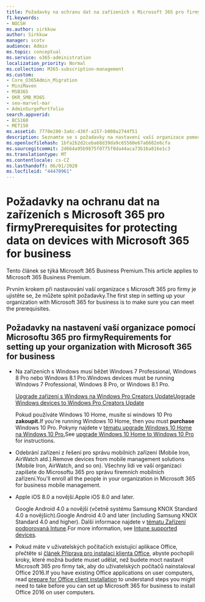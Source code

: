 ```yaml
---
title: Požadavky na ochranu dat na zařízeních s Microsoft 365 pro firmy
f1.keywords:
- NOCSH
ms.author: sirkkuw
author: Sirkkuw
manager: scotv
audience: Admin
ms.topic: conceptual
ms.service: o365-administration
localization_priority: Normal
ms.collection: M365-subscription-management
ms.custom:
- Core_O365Admin_Migration
- MiniMaven
- MSB365
- OKR_SMB_M365
- seo-marvel-mar
- AdminSurgePortfolio
search.appverid:
- BCS160
- MET150
ms.assetid: 7770e280-3a6c-436f-a157-b008a2744f51
description: Seznamte se s požadavky na nastavení vaší organizace pomocí Microsoftu 365 pro firmy a ochranu pracovních dat na zařízeních uživatelů.
ms.openlocfilehash: 1bfa2b2d2ceba68d39da9c65560e67a6602e6cfa
ms.sourcegitcommit: 2d664a95b9875f0775f0da44aca73b16a816e1c3
ms.translationtype: MT
ms.contentlocale: cs-CZ
ms.lasthandoff: 06/01/2020
ms.locfileid: "44470961"
---
```

# <a name="prerequisites-for-protecting-data-on-devices-with-microsoft-365-for-business"></a><span data-ttu-id="cd1e6-103">Požadavky na ochranu dat na zařízeních s Microsoft 365 pro firmy</span><span class="sxs-lookup"><span data-stu-id="cd1e6-103">Prerequisites for protecting data on devices with Microsoft 365 for business</span></span>

<span data-ttu-id="cd1e6-104">Tento článek se týká Microsoft 365 Business Premium.</span><span class="sxs-lookup"><span data-stu-id="cd1e6-104">This article applies to Microsoft 365 Business Premium.</span></span>

<span data-ttu-id="cd1e6-105">Prvním krokem při nastavování vaší organizace s Microsoft 365 pro firmy je ujistěte se, že můžete splnit požadavky.</span><span class="sxs-lookup"><span data-stu-id="cd1e6-105">The first step in setting up your organization with Microsoft 365 for business is to make sure you can meet the prerequisites.</span></span>
  
## <a name="requirements-for-setting-up-your-organization-with-microsoft-365-for-business"></a><span data-ttu-id="cd1e6-106">Požadavky na nastavení vaší organizace pomocí Microsoftu 365 pro firmy</span><span class="sxs-lookup"><span data-stu-id="cd1e6-106">Requirements for setting up your organization with Microsoft 365 for business</span></span>

- <span data-ttu-id="cd1e6-107">Na zařízeních s Windows musí běžet Windows 7 Professional, Windows 8 Pro nebo Windows 8.1 Pro.</span><span class="sxs-lookup"><span data-stu-id="cd1e6-107">Windows devices must be running Windows 7 Professional, Windows 8 Pro, or Windows 8.1 Pro.</span></span>
    
    [<span data-ttu-id="cd1e6-108">Upgrade zařízení s Windows na Windows Pro Creators Update</span><span class="sxs-lookup"><span data-stu-id="cd1e6-108">Upgrade Windows devices to Windows Pro Creators Update</span></span>](upgrade-to-windows-pro-creators-update.md)
    
    <span data-ttu-id="cd1e6-109">Pokud používáte Windows 10 Home, musíte si windows 10 Pro **zakoupit.**</span><span class="sxs-lookup"><span data-stu-id="cd1e6-109">If you're running Windows 10 Home, then you must **purchase** Windows  10 Pro.</span></span> <span data-ttu-id="cd1e6-110">Pokyny najdete v [tématu upgrade Windows 10 Home na Windows 10 Pro.](https://support.office.com/article/0aee10c1-4d34-43ee-a325-579c6c2df90e?ui=en-US&rs=en-US&ad=US)</span><span class="sxs-lookup"><span data-stu-id="cd1e6-110">See [upgrade Windows 10 Home to Windows 10 Pro](https://support.office.com/article/0aee10c1-4d34-43ee-a325-579c6c2df90e?ui=en-US&rs=en-US&ad=US) for instructions.</span></span> 
    
- <span data-ttu-id="cd1e6-111">Odebrání zařízení z řešení pro správu mobilních zařízení (Mobile Iron, AirWatch atd.).</span><span class="sxs-lookup"><span data-stu-id="cd1e6-111">Remove devices from mobile management solutions (Mobile Iron, AirWatch, and so on).</span></span> <span data-ttu-id="cd1e6-112">Všechny lidi ve vaší organizaci zapíšete do Microsoftu 365 pro správu firemních mobilních zařízení.</span><span class="sxs-lookup"><span data-stu-id="cd1e6-112">You'll enroll all the people in your organization in Microsoft 365 for business mobile management.</span></span>
    
- <span data-ttu-id="cd1e6-113">Apple iOS 8.0 a novější.</span><span class="sxs-lookup"><span data-stu-id="cd1e6-113">Apple iOS 8.0 and later.</span></span>
    
    <span data-ttu-id="cd1e6-114">Google Android 4.0 a novější (včetně systému Samsung KNOX Standard 4.0 a novějších).</span><span class="sxs-lookup"><span data-stu-id="cd1e6-114">Google Android 4.0 and later (including Samsung KNOX Standard 4.0 and higher).</span></span> <span data-ttu-id="cd1e6-115">Další informace najdete v [tématu Zařízení podporovaná Intune](https://go.microsoft.com/fwlink/p/?linkid=852307).</span><span class="sxs-lookup"><span data-stu-id="cd1e6-115">For more information, see [Intune supported devices](https://go.microsoft.com/fwlink/p/?linkid=852307).</span></span>
    
- <span data-ttu-id="cd1e6-116">Pokud máte v uživatelských počítačích existující aplikace Office, přečtěte si [článek Příprava pro instalaci klienta Office,](prepare-for-office-client-deployment.md) abyste pochopili kroky, které možná budete muset udělat, než budete moct nastavit Microsoft 365 pro firmy tak, aby do uživatelských počítačů nainstaloval Office 2016.</span><span class="sxs-lookup"><span data-stu-id="cd1e6-116">If you have existing Office applications on user computers, read [prepare for Office client installation](prepare-for-office-client-deployment.md) to understand steps you might need to take before you can set up Microsoft 365 for business to install Office 2016 on user computers.</span></span> 
